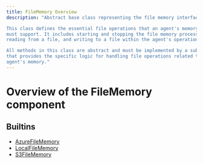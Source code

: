 ```yaml
---
title: FileMemory Overview
description: "Abstract base class representing the file memory interface for an agent.

This class defines the essential file operations that an agent's memory component
must support. It includes starting and stopping the file memory processes,
reading from a file, and writing to a file within the agent's operational context.

All methods in this class are abstract and must be implemented by a subclass
that provides the specific logic for handling file operations related to the
agent's memory."
---
```

# Overview of the FileMemory component
## Builtins
* [AzureFileMemory](/docs/components/filememory/azurefilememory/)
* [LocalFileMemory](/docs/components/filememory/localfilememory/)
* [S3FileMemory](/docs/components/filememory/s3filememory/)